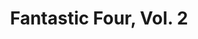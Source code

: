 ---
title: "Fantastic Four, Vol. 2"
issue: 9A
issue_nr: 9
full_title: Legacy
subtitle: ""
story_arc: ""
crossover: ""
variant: ""
publisher: Marvel Comics
creators: 
  - Brett Booth
  - Tom McWeeney
release_date: Jul 1997
release_year: 1997
genre:
  - Action
  - Adventure
  - Super-Heroes
format: Comic
pages: 32
signed_by: ""
price: 1.95
---